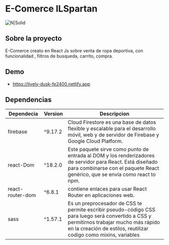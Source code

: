# E-Comerce ILSpartan
![N|Solid](https://firebasestorage.googleapis.com/v0/b/ecomercespartan.appspot.com/o/ILSPARTAN.png?alt=media&token=5c3ab6e9-533c-4a84-aeea-e8e44ee22f4a)
## Sobre la proyecto
E-Comerce creato en React Js sobre venta de ropa deportiva, con funcionalidad , filtros de busqueda, carrito, compra.
## Demo
- https://lively-dusk-fe2400.netlify.app

## Dependencias
| Dependecia | Version | Descripcion |
| ------ | ------ | ------ |
| firebase | ^9.17.2 | Cloud Firestore es una base de datos flexible y escalable para el desarrollo móvil, web y de servidor de Firebase y Google Cloud Platform. |
| react-Dom | ^18.2.0 | Este paquete sirve como punto de entrada al DOM y los renderizadores de servidor para React. Está diseñado para combinarse con el paquete React genérico, que se envía como react to npm.|
| react-router-dom | ^6.8.1 | contiene enlaces para usar React Router en aplicaciones web.|
| sass | ^1.57.1| Es un preprocesador de CSS te permite escribir pseudo-código CSS para luego será convertido a CSS y permitirnos trabajar mucho más rápido en la creación de estilos, reutilizar codigo como mixins, variables|